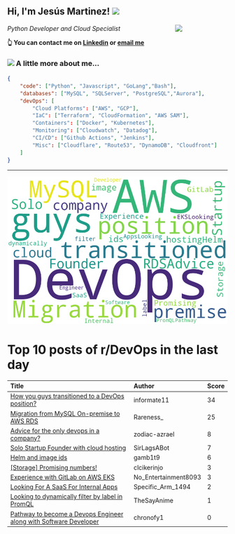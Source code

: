 <!--
**jmartinezl/jmartinezl** is a ✨ _special_ ✨ repository because its `README.md` (this file) appears on your GitHub profile.

Here are some ideas to get you started:

- 🔭 I’m currently working on ...
- 🌱 I’m currently learning ...
- 👯 I’m looking to collaborate on ...
- 🤔 I’m looking for help with ...
- 💬 Ask me about ...
- 📫 How to reach me: ...
- 😄 Pronouns: ...
- ⚡ Fun fact: ...
-->

<h2>Hi, I'm Jesús Martinez! <img src="https://media.giphy.com/media/WUlplcMpOCEmTGBtBW/giphy.gif" width="30"> </h2>
<img align='right' src="https://media.giphy.com/media/NytMLKyiaIh6VH9SPm/giphy.gif" width="120">
<p><em>Python Developer and Cloud Specialist
</em></p>

**👆 You can contact me on [Linkedin](https://www.linkedin.com/in/jes%C3%BAs-martinez-2b7b10104/) or [email me](mailto:jesus.mtz.lorenzo@gmail.com)**

### <img src="https://media.giphy.com/media/VgCDAzcKvsR6OM0uWg/giphy.gif" width="50"> A little more about me...  

```json
{
    "code": ["Python", "Javascript", "GoLang","Bash"],
    "databases": ["MySQL", "SQLServer", "PostgreSQL","Aurora"],
    "devOps": [
        "Cloud Platforms": ["AWS", "GCP"],
        "IaC": ["Terraform", "CloudFormation", "AWS SAM"],
        "Containers": ["Docker", "Kubernetes"],
        "Monitoring": ["Cloudwatch", "Datadog"],
        "CI/CD": ["Github Actions", "Jenkins"],
        "Misc": ["Cloudflare", "Route53", "DynamoDB", "Cloudfront"]
    ]
}
```
---

![Wordcloud](./cloud.png)

# Top 10 posts of r/DevOps in the last day

| Title | Author | Score |
|:---|:---|:---|
| [How you guys transitioned to a DevOps position?](https://www.reddit.com/r/devops/comments/189fk4w/how_you_guys_transitioned_to_a_devops_position/) | informate11 | 34 |
| [Migration from MySQL On-premise to AWS RDS](https://www.reddit.com/r/devops/comments/1892oje/migration_from_mysql_onpremise_to_aws_rds/) | Rareness_ | 25 |
| [Advice for the only devops in a company?](https://www.reddit.com/r/devops/comments/189owd8/advice_for_the_only_devops_in_a_company/) | zodiac-azrael | 8 |
| [Solo Startup Founder with cloud hosting](https://www.reddit.com/r/devops/comments/1899ump/solo_startup_founder_with_cloud_hosting/) | SirLagsABot | 7 |
| [Helm and image ids](https://www.reddit.com/r/devops/comments/1898iyb/helm_and_image_ids/) | gamb1t9 | 6 |
| [[Storage] Promising numbers!](https://www.reddit.com/r/devops/comments/1897uq7/storage_promising_numbers/) | clcikerinjo | 3 |
| [Experience with GitLab on AWS EKS](https://www.reddit.com/r/devops/comments/189mu17/experience_with_gitlab_on_aws_eks/) | No_Entertainment8093 | 3 |
| [Looking For A SaaS For Internal Apps](https://www.reddit.com/r/devops/comments/189ms8g/looking_for_a_saas_for_internal_apps/) | Specific_Arm_1494 | 2 |
| [Looking to dynamically filter by label in PromQL](https://www.reddit.com/r/devops/comments/189qviw/looking_to_dynamically_filter_by_label_in_promql/) | TheSayAnime | 1 |
| [Pathway to become a Devops Engineer along with Software Developer](https://www.reddit.com/r/devops/comments/1894ku5/pathway_to_become_a_devops_engineer_along_with/) | chronofy1 | 0 |
